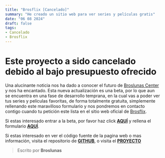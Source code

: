 ```yaml
---
title: "Brosflix [Cancelado]"
summary: "He creado un sitio web para ver series y películas gratis"
date: "06 08 2024"
draft: false
tags:
- Cancelado
- Brosflix
---
```

# Este proyecto a sido cancelado debido al bajo presupuesto ofrecido

Una alucinante noticia nos ha dado a conocer el futuro de [Broslunas Center](/) y nos ha encantado. Esta nueva actualización es una beta, por lo que aun se encuentra en una fase de desarrollo temprana, en la cual vas a poder ver tus series y películas favoritas, de forma totalmente gratuita, simplemente rellenando este maravilloso formulario y nos pondremos en contacto contigo cuando tu petición este lista en el sitio web oficial de [Brosflix](https://brosflix.vercel.app).

Si estas interesado entrar a la beta, por favor haz click [**AQUÍ**](https://brosflix.vercel.app) y rellena el formulario [**AQUÍ**](/contacto).

Si estas interesado en ver el código fuente de la pagina web o mas información, visita el repositorio de [**GITHUB**](https://github.com/Broslunas/brosflix), o visita el [**PROYECTO**](/projects/brosflix)

> Escrito por **Broslunas**